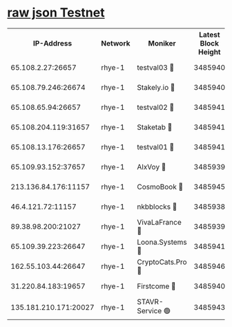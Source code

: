
[raw json Testnet](https://rpc-check.quickt.stavr.tech/quickt/rpc-quickt-result.json)
=


<table><tr><th>IP-Address</th><th>Network</th><th>Moniker</th><th>Latest Block Height</th><th>Earliest Block Height</th><th>Catching Up</th><th>Tx Index</th><th>Voting Power</th><th>Scan Time</th></tr><tr><td>65.108.2.27:26657</td><td>rhye-1</td><td>testval03 🔴</td><td>3485940</td><td>1</td><td>False</td><td>on</td><td>5002050</td><td>2023-12-06T15:49:06.179223318UTC</td></tr><tr><td>65.108.79.246:26674</td><td>rhye-1</td><td>Stakely.io 🔴</td><td>3485940</td><td>1</td><td>False</td><td>on</td><td>10</td><td>2023-12-06T15:49:08.686971261UTC</td></tr><tr><td>65.108.65.94:26657</td><td>rhye-1</td><td>testval02 🔴</td><td>3485941</td><td>1</td><td>False</td><td>on</td><td>5002050</td><td>2023-12-06T15:49:09.126203079UTC</td></tr><tr><td>65.108.204.119:31657</td><td>rhye-1</td><td>Staketab 🔴</td><td>3485941</td><td>1</td><td>False</td><td>on</td><td>9900</td><td>2023-12-06T15:49:11.926321273UTC</td></tr><tr><td>65.108.13.176:26657</td><td>rhye-1</td><td>testval01 🔴</td><td>3485941</td><td>1</td><td>False</td><td>on</td><td>9582010</td><td>2023-12-06T15:49:12.244408434UTC</td></tr><tr><td>65.109.93.152:37657</td><td>rhye-1</td><td>AlxVoy 🔴</td><td>3485939</td><td>433101</td><td>False</td><td>on</td><td>92921</td><td>2023-12-06T15:49:03.271273849UTC</td></tr><tr><td>213.136.84.176:11157</td><td>rhye-1</td><td>CosmoBook 🔴</td><td>3485945</td><td>1674001</td><td>False</td><td>off</td><td>1528057</td><td>2023-12-06T15:49:37.562206633UTC</td></tr><tr><td>46.4.121.72:11157</td><td>rhye-1</td><td>nkbblocks 🔴</td><td>3485938</td><td>1781001</td><td>False</td><td>on</td><td>81901</td><td>2023-12-06T15:48:54.269786443UTC</td></tr><tr><td>89.38.98.200:21027</td><td>rhye-1</td><td>VivaLaFrance 🔴</td><td>3485939</td><td>2863001</td><td>False</td><td>off</td><td>10000</td><td>2023-12-06T15:49:00.865619919UTC</td></tr><tr><td>65.109.39.223:26647</td><td>rhye-1</td><td>Loona.Systems 🔴</td><td>3485941</td><td>3287001</td><td>False</td><td>off</td><td>9949</td><td>2023-12-06T15:49:11.521355777UTC</td></tr><tr><td>162.55.103.44:26647</td><td>rhye-1</td><td>CryptoCats.Pro 🔴</td><td>3485946</td><td>3287001</td><td>False</td><td>off</td><td>9999</td><td>2023-12-06T15:49:41.927824556UTC</td></tr><tr><td>31.220.84.183:19657</td><td>rhye-1</td><td>Firstcome 🔴</td><td>3485940</td><td>3395933</td><td>False</td><td>off</td><td>732206</td><td>2023-12-06T15:49:05.743403055UTC</td></tr><tr><td>135.181.210.171:20027</td><td>rhye-1</td><td>STAVR-Service 🟢</td><td>3485943</td><td>3484501</td><td>False</td><td>on</td><td>0</td><td>2023-12-06T15:49:20.842434092UTC</td></tr></table>